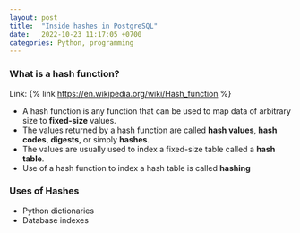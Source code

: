 ```yaml
---
layout: post
title:  "Inside hashes in PostgreSQL"
date:   2022-10-23 11:17:05 +0700
categories: Python, programming
---
```


### What is a hash function?
Link: {% link https://en.wikipedia.org/wiki/Hash_function %}
- A hash function is any function that can be used to map data of arbitrary size to **fixed-size** values. 
- The values returned by a hash function are called **hash values**, **hash codes**, **digests**, or simply **hashes**. 
- The values are usually used to index a fixed-size table called a **hash table**. 
- Use of a hash function to index a hash table is called **hashing**

### Uses of Hashes
- Python dictionaries
- Database indexes
